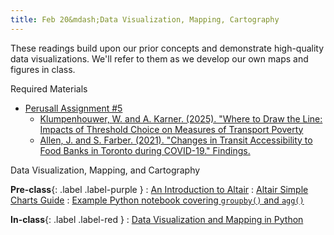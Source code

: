 ```yaml
---
title: Feb 20&mdash;Data Visualization, Mapping, Cartography
---
```


These readings build upon our prior concepts and demonstrate high-quality data visualizations. We'll refer to them as we develop our own maps and figures in class.

Required Materials
* [Perusall Assignment #5](#)
    * [Klumpenhouwer, W. and A. Karner. (2025). "Where to Draw the Line: Impacts of Threshold Choice on Measures of Transport Poverty](https://osf.io/95qbv/download)
    * [Allen, J. and S. Farber. (2021). "Changes in Transit Accessibility to Food Banks in Toronto during COVID-19." Findings.](https://findingspress.org/article/24072-changes-in-transit-accessibility-to-food-banks-in-toronto-during-covid-19)

Data Visualization, Mapping, and Cartography

**Pre-class**{: .label .label-purple }
: [An Introduction to Altair](https://vallandingham.me/altair_intro.html)
: [Altair Simple Charts Guide](https://altair-viz.github.io/altair-tutorial/notebooks/02-Simple-Charts.html)
: [Example Python notebook covering `groupby()` and `agg()`](https://colab.research.google.com/drive/1E3JTrMgU-4vLeUUWjNHdRbnFSxMaf0yc?usp=sharing)

**In-class**{: .label .label-red }
: [Data Visualization and Mapping in Python](#)